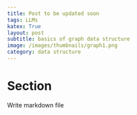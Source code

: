 ```yaml
---
title: Post to be updated soon
tags: LLMs
katex: True
layout: post
subtitle: basics of graph data structure
image: /images/thumbnails/graph1.png
category: data structure
---
```


# Section

Write markdown file